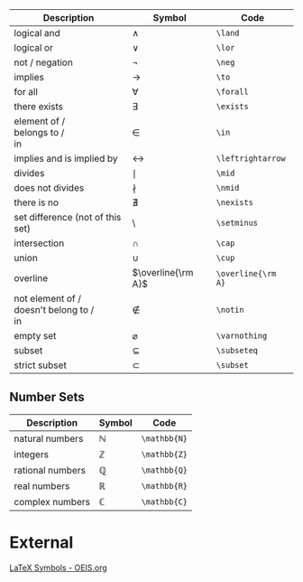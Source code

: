 
| Description                                   | Symbol             | Code               |
| --------------------------------------------- | ------------------ | ------------------ |
| logical and                                   | $\land$            | `\land`            |
| logical or                                    | $\lor$             | `\lor`             |
| not / negation                                | $\neg$             | `\neg`             |
| implies                                       | $\to$              | `\to`              |
| for all                                       | $\forall$          | `\forall`          |
| there exists                                  | $\exists$          | `\exists`          |
| element of /<br>belongs to /<br>in            | $\in$              | `\in`              |
| implies and is implied by                     | $\leftrightarrow$  | `\leftrightarrow`  |
| divides                                       | $\mid$             | `\mid`             |
| does not divides                              | $\nmid$            | `\nmid`            |
| there is no                                   | $\nexists$         | `\nexists`         |
| set difference (not of this set)              | $\setminus$        | `\setminus`        |
| intersection                                  | $\cap$             | `\cap`             |
| union                                         | $\cup$             | `\cup`             |
| overline                                      | $\overline{\rm A}$ | `\overline{\rm A}` |
| not element of /<br>doesn't belong to /<br>in | $\notin$           | `\notin`           |
| empty set                                     | $\varnothing$      | `\varnothing`      |
| subset                                        | $\subseteq$        | `\subseteq`        |
| strict subset                                 | $\subset$          | `\subset`          |

## Number Sets

| Description      | Symbol       | Code         |
| ---------------- | ------------ | ------------ |
| natural numbers  | $\mathbb{N}$ | `\mathbb{N}` |
| integers         | $\mathbb{Z}$ | `\mathbb{Z}` |
| rational numbers | $\mathbb{Q}$ | `\mathbb{Q}` |
| real numbers     | $\mathbb{R}$ | `\mathbb{R}` |
| complex numbers  | $\mathbb{C}$ | `\mathbb{C}` |
# External
[LaTeX Symbols - OEIS.org](https://oeis.org/wiki/List_of_LaTeX_mathematical_symbols)